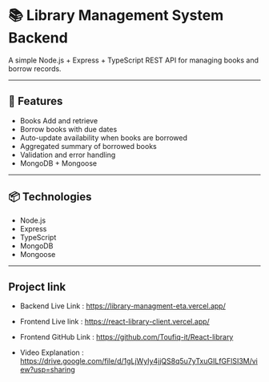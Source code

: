 
# 📚 Library Management System Backend

A simple Node.js + Express + TypeScript REST API for managing books and borrow records.

---

## 🚀 Features

- Books Add and retrieve
- Borrow books with due dates
- Auto-update availability when books are borrowed
- Aggregated summary of borrowed books
- Validation and error handling
- MongoDB + Mongoose

---

## 📦 Technologies

- Node.js
- Express
- TypeScript
- MongoDB 
- Mongoose

---

## Project link

- Backend Live Link : https://library-managment-eta.vercel.app/

- Frontend Live link : https://react-library-client.vercel.app/

- Frontend GitHub Link : https://github.com/Toufiq-it/React-library

- Video Explanation : https://drive.google.com/file/d/1gLjWyIy4jjQS8q5u7yTxuGILfGFlSI3M/view?usp=sharing